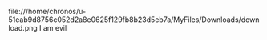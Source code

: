 file:///home/chronos/u-51eab9d8756c052d2a8e0625f129fb8b23d5eb7a/MyFiles/Downloads/download.png
I am evil 



